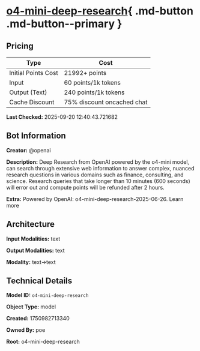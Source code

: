 # [o4-mini-deep-research](https://poe.com/o4-mini-deep-research){ .md-button .md-button--primary }

## Pricing

| Type | Cost |
|------|------|
| Initial Points Cost | 21992+ points |
| Input | 60 points/1k tokens |
| Output (Text) | 240 points/1k tokens |
| Cache Discount | 75% discount oncached chat |

**Last Checked:** 2025-09-20 12:40:43.721682


## Bot Information

**Creator:** @openai

**Description:** Deep Research from OpenAI powered by the o4-mini model, can search through extensive web information to answer complex, nuanced research questions in various domains such as finance, consulting, and science. Research queries that take longer than 10 minutes (600 seconds) will error out and compute points will be refunded after 2 hours.

**Extra:** Powered by OpenAI: o4-mini-deep-research-2025-06-26. Learn more


## Architecture

**Input Modalities:** text

**Output Modalities:** text

**Modality:** text->text


## Technical Details

**Model ID:** `o4-mini-deep-research`

**Object Type:** model

**Created:** 1750982713340

**Owned By:** poe

**Root:** o4-mini-deep-research

